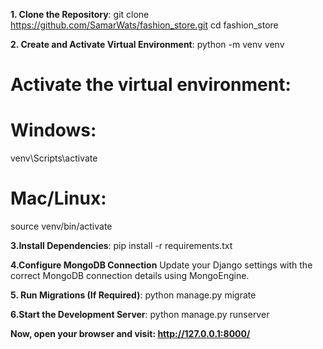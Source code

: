 **1. Clone the Repository**:
git clone https://github.com/SamarWats/fashion_store.git
cd fashion_store

**2. Create and Activate Virtual Environment**:
python -m venv venv
# Activate the virtual environment:
# Windows:
venv\Scripts\activate
# Mac/Linux:
source venv/bin/activate

**3.Install Dependencies**:
pip install -r requirements.txt

**4.Configure MongoDB Connection**
Update your Django settings with the correct MongoDB connection details using MongoEngine.

**5. Run Migrations (If Required)**:
python manage.py migrate

**6.Start the Development Server**:
python manage.py runserver

**Now, open your browser and visit: http://127.0.0.1:8000/**
